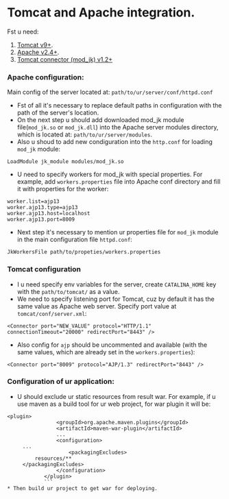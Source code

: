 # Tomcat and Apache integration.

Fst u need:
 1. [Tomcat v9+](http://tomcat.apache.org/download-90.cgi).
 2. [Apache v2.4+](https://www.apachelounge.com/download/).
 3. [Tomcat connector (mod_jk) v1.2+](https://www.apachelounge.com/download/)

### Apache configuration:
 Main config of the server located at: `path/to/ur/server/conf/httpd.conf`
* Fst of all it's necessary to replace default paths in configuration with the path of the server's location.
* On the next step u should add downloaded mod_jk module file(`mod_jk.so` or `mod_jk.dll`) into the Apache server modules directory, which  is located at: `path/to/ur/server/modules`. 
* Also u shoud to add new condiguration into the `http.conf` for loading `mod_jk` module:
```
LoadModule jk_module modules/mod_jk.so
```
* U need to specify workers for mod_jk with special properties. For example, add `workers.properties` file into Apache conf directory and  fill it with properties for the worker: 
```
worker.list=ajp13
worker.ajp13.type=ajp13
worker.ajp13.host=localhost
worker.ajp13.port=8009
```
* Next step it's necessary to mention ur properties file for `mod_jk` module in the main configuration file `httpd.conf`:
```
JkWorkersFile path/to/propeties/workers.properties
```
### Tomcat configuration
* I u need specify env variables for the server, create `CATALINA_HOME` key with the `path/to/tomcat/` as a value.
* We need to specify listening port for Tomcat, cuz by default it has the same value as Apache web server. Specify port value at `tomcat/conf/server.xml`:
```
<Connector port="NEW_VALUE" protocol="HTTP/1.1" connectionTimeout="20000" redirectPort="8443" />
```
* Also config for `ajp` should be uncommented and available (with the same values, which are already set in the `workers.properties`):
```
<Connector port="8009" protocol="AJP/1.3" redirectPort="8443" />
```

### Configuration of ur application:
* U should exclude ur static resources from result war. For example, if u use maven as a build tool for ur web project, for war plugin it will be: 
```
<plugin>
				<groupId>org.apache.maven.plugins</groupId>
				<artifactId>maven-war-plugin</artifactId>
				...
				<configuration>
     ...
					<packagingExcludes>
         resources/**
     </packagingExcludes>
				</configuration>
			</plugin>
			```
* Then build ur project to get war for deploying.



